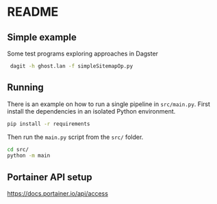 # README

## Simple example

Some test programs exploring approaches in Dagster

```bash
 dagit -h ghost.lan -f simpleSitemapOp.py  
 ```

## Running 

There is an example on how to run a single pipeline in `src/main.py`. First
install the dependencies in an isolated Python environment.

```bash
pip install -r requirements
```

Then run the `main.py` script from the `src/` folder.

```bash
cd src/
python -m main
```

## Portainer API setup

https://docs.portainer.io/api/access
